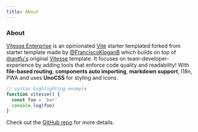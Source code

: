 ```yaml
---
title: About
---
```


<div class="text-center">
  <!-- You can use Vue components inside markdown -->
  <div i-carbon-dicom-overlay class="text-4xl -mb-6 m-auto" />
  <h3>About</h3>
</div>

[Vitesse Enterprise](FranciscoKloganB/vitesse-enterprise) is an opinionated
[Vite](https://github.com/vitejs/vite) starter templated forked from
starter template made by [@FranciscoKloganB](franciscokloganb.github.io/)
which builds on top of [@antfu's](https://github.com/antfu) original
[Vitesse](https://github.com/antfu/vitesse) template. It focuses on
team-developer-experience by adding tools that enforce code quality and
readability! With **file-based routing**, **components auto importing**,
**markdown support**, I18n, PWA and uses **UnoCSS** for styling and icons.

```js
// syntax highlighting example
function vitesse() {
  const foo = 'bar'
  console.log(foo)
}
```

Check out the [GitHub repo](FranciscoKloganB/vitesse-enterprise) for more details.
